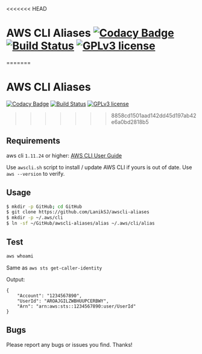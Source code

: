 <<<<<<< HEAD
# AWS CLI Aliases [![Codacy Badge](https://api.codacy.com/project/badge/Grade/8d6dd836703e4f37a636c7086fedf619)](https://www.codacy.com/app/LanikSJ/awscli-aliases?utm_source=github.com&amp;utm_medium=referral&amp;utm_content=LanikSJ/awscli-aliases&amp;utm_campaign=Badge_Grade) [![Build Status](https://travis-ci.com/LanikSJ/awscli-aliases.svg?branch=master)](https://travis-ci.com/LanikSJ/awscli-aliases) [![GPLv3 license](https://img.shields.io/badge/License-GPLv3-blue.svg)](http://perso.crans.org/besson/LICENSE.html)
=======
# AWS CLI Aliases
[![Codacy Badge](https://api.codacy.com/project/badge/Grade/8d6dd836703e4f37a636c7086fedf619)](https://www.codacy.com/app/LanikSJ/awscli-aliases?utm_source=github.com&amp;utm_medium=referral&amp;utm_content=LanikSJ/awscli-aliases&amp;utm_campaign=Badge_Grade) [![Build Status](https://travis-ci.com/LanikSJ/awscli-aliases.svg?branch=master)](https://travis-ci.com/LanikSJ/awscli-aliases) [![GPLv3 license](https://img.shields.io/badge/License-GPLv3-blue.svg)](http://perso.crans.org/besson/LICENSE.html)
>>>>>>> 8858cd1501aad142dd45d197ab42e6a0bd2818b5

## Requirements

aws cli ``1.11.24`` or higher:
[AWS CLI User Guide](http://docs.aws.amazon.com/cli/latest/userguide/installing.html)

Use ``awscli.sh`` script to install / update AWS CLI if yours is out of date. Use ``aws --version`` to verify.

## Usage

```bash
$ mkdir -p GitHub; cd GitHub
$ git clone https://github.com/LanikSJ/awscli-aliases
$ mkdir -p ~/.aws/cli
$ ln -sf ~/GitHub/awscli-aliases/alias ~/.aws/cli/alias
```
## Test

```bash
aws whoami
```
Same as ``aws sts get-caller-identity``

Output:

```
{
    "Account": "1234567890",
    "UserId": "AROAJGILZWBHUUPCERBWY",
    "Arn": "arn:aws:sts::1234567890:user/UserId"
}
```
## Bugs

Please report any bugs or issues you find. Thanks!
